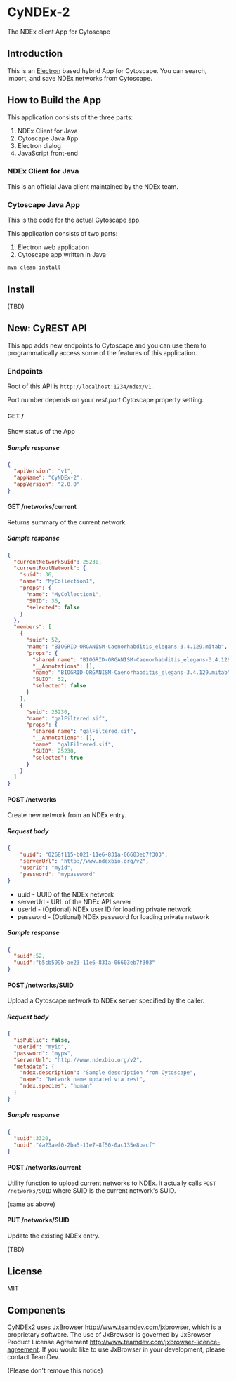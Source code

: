 # CyNDEx-2

The NDEx client App for Cytoscape

## Introduction
This is an [Electron](https://electron.atom.io/) based hybrid App for Cytoscape.  You can search, import, and save NDEx networks from Cytoscape.

## How to Build the App

This application consists of the three parts:

1. NDEx Client for Java
1. Cytoscape Java App
1. Electron dialog
1. JavaScript front-end

### NDEx Client for Java
This is an official Java client maintained by the NDEx team.

### Cytoscape Java App
This is the code for the actual Cytoscape app.


This application consists of two parts:

1. Electron web application
1. Cytoscape app written in Java

```bash
mvn clean install
```

## Install
(TBD)

## New: CyREST API
This app adds new endpoints to Cytoscape and you can use them to programmatically access some of the features of this application.

### Endpoints

Root of this API is ```http://localhost:1234/ndex/v1```.

Port number depends on your _rest.port_ Cytoscape property setting.

#### GET /
Show status of the App


##### Sample response
```json
{
  "apiVersion": "v1",
  "appName": "CyNDEx-2",
  "appVersion": "2.0.0"
}
```

#### GET /networks/current
Returns summary of the current network.

##### Sample response
```json
{
  "currentNetworkSuid": 25230,
  "currentRootNetwork": {
    "suid": 36,
    "name": "MyCollection1",
    "props": {
      "name": "MyCollection1",
      "SUID": 36,
      "selected": false
    }
  },
  "members": [
    {
      "suid": 52,
      "name": "BIOGRID-ORGANISM-Caenorhabditis_elegans-3.4.129.mitab",
      "props": {
        "shared name": "BIOGRID-ORGANISM-Caenorhabditis_elegans-3.4.129.mitab",
        "__Annotations": [],
        "name": "BIOGRID-ORGANISM-Caenorhabditis_elegans-3.4.129.mitab",
        "SUID": 52,
        "selected": false
      }
    },
    {
      "suid": 25230,
      "name": "galFiltered.sif",
      "props": {
        "shared name": "galFiltered.sif",
        "__Annotations": [],
        "name": "galFiltered.sif",
        "SUID": 25230,
        "selected": true
      }
    }
  ]
}
```

#### POST /networks
Create new network from an NDEx entry.

##### Request body

```json
{
    "uuid": "0268f115-b021-11e6-831a-06603eb7f303",
    "serverUrl": "http://www.ndexbio.org/v2",
    "userId": "myid",
    "password": "mypassword"
}
```

* uuid - UUID of the NDEx network
* serverUrl - URL of the NDEx API server
* userId - (Optional) NDEx user ID for loading private network
* password - (Optional) NDEx password for loading private network

##### Sample response
```json
{
  "suid":52,
  "uuid":"b5cb599b-ae23-11e6-831a-06603eb7f303"
}
```

#### POST /networks/SUID
Upload a Cytoscape network to NDEx server specified by the caller.

##### Request body
```json
{
  "isPublic": false,
  "userId": "myid",
  "password": "mypw",
  "serverUrl": "http://www.ndexbio.org/v2",
  "metadata": {
    "ndex.description": "Sample description from Cytoscape",
    "name": "Network name updated via rest",
    "ndex.species": "human"
  }
}
```

##### Sample response
```json
{
  "suid":3320,
  "uuid":"4a23aef0-2ba5-11e7-8f50-0ac135e8bacf"
}
```

#### POST /networks/current
Utility function to upload current networks to NDEx.  It actually calls ```POST /networks/SUID``` where SUID is the current network's SUID.

(same as above)


#### PUT /networks/SUID
Update the existing NDEx entry.

(TBD)


## License
MIT

## Components
CyNDEx2 uses JxBrowser http://www.teamdev.com/jxbrowser, which is a proprietary software. The use of JxBrowser is governed by JxBrowser Product License Agreement http://www.teamdev.com/jxbrowser-licence-agreement. If you would like to use JxBrowser in your development, please contact TeamDev.

(Please don't remove this notice)
